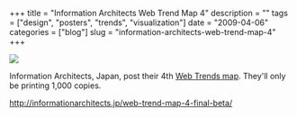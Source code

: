 +++
title = "Information Architects Web Trend Map 4"
description = ""
tags = ["design", "posters", "trends", "visualization"]
date = "2009-04-06"
categories = ["blog"]
slug = "information-architects-web-trend-map-4"
+++



  <div class="notebook-screenshot"><a href="http://informationarchitects.jp/web-trend-map-4-final-beta/"><img src="//konigi.com/media/notebook/iajp-webtrendmap-4.jpg" class="notebook-image" /></a></div><p>Information Architects, Japan, post their 4th <a href="http://informationarchitects.jp/web-trend-map-4-final-beta/">Web Trends map</a>. They'll only be printing 1,000 copies.</p>
    
  <a href="http://informationarchitects.jp/web-trend-map-4-final-beta/">http://informationarchitects.jp/web-trend-map-4-final-beta/</a>
